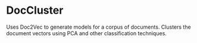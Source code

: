 # DocCluster
Uses Doc2Vec to generate models for a corpus of documents. Clusters the document vectors using PCA and other classification techniques.
